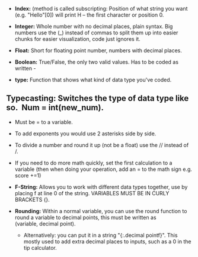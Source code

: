 
- **Index:** (method is called subscripting: Position of what string you want (e.g. "Hello"[0]) will print H – the first character or position 0.   
    
- **Integer:** Whole number with no decimal places, plain syntax. Big numbers use the (_) instead of commas to split them up into easier chunks for easier visualization, code just ignores it.  
    
- **Float:** Short for floating point number, numbers with decimal places. 
    

- **Boolean:** True/False, the only two valid values. Has to be coded as written -  
    

- **type:** Function that shows what kind of data type you've coded.  
    

**Typecasting:** Switches the type of data type like so. 
		Num = int(new_num). 
- 
- Must be = to a variable.  
    

- To add exponents you would use 2 asterisks side by side.  
    

- To divide a number and round it up (not be a float) use the // instead of /.  
    

- If you need to do more math quickly, set the first calculation to a variable (then when doing your operation, add an = to the math sign e.g. score +=1) 
    

- **F-String:** Allows you to work with different data types together, use by placing f at line 0 of the string. VARIABLES MUST BE IN CURLY BRACKETS {}.  
    

- **Rounding:** Within a normal variable, you can use the round function to round a variable to decimal points, this must be written as (variable, decimal point).  
    
    - Alternatively: you can put it in a string "{:.decimal pointf}". This mostly used to add extra decimal places to inputs, such as a 0 in the tip calculator.